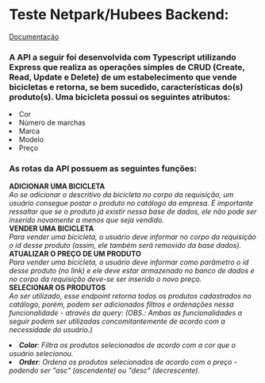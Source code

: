 # Teste Netpark/Hubees Backend:

[Documentação](https://documenter.getpostman.com/view/20352445/UzJPMajp)

### A API a seguir foi desenvolvida com Typescript utilizando Express que realiza as operações simples de CRUD (Create, Read, Update e Delete) de um estabelecimento que vende bicicletas e retorna, se bem sucedido, características do(s) produto(s). Uma bicicleta possui os seguintes atributos:

<li>Cor</li>
<li>Número de marchas</li>
<li>Marca</li>
<li>Modelo</li>
<li>Preço</li>

### As rotas da API possuem as seguintes funções:

<strong>ADICIONAR UMA BICICLETA</strong>
</br>
<em>Ao se adicionar o descritivo da bicicleta no corpo da requisição, um usuário consegue postar o produto no catálogo da empresa. É importante ressaltar que se o produto já existir nessa base de dados, ele não pode ser inserido novamente a menos que seja vendido.</em>
</br>
<strong>VENDER UMA BICICLETA</strong>
</br>
<em>Para vender uma bicicleta, o usuário deve informar no corpo da requisição o id desse produto (assim, ele também será removido da base dados).</em>
</br>
<strong>ATUALIZAR O PREÇO DE UM PRODUTO</strong>
</br>
<em>Para vender uma bicicleta, o usuário deve informar como parâmetro o id desse produto (no link) e ele deve estar armazenado no banco de dados e no corpo da requisição deve-se ser inserido o novo preço.</em>
</br>
<strong>SELECIONAR OS PRODUTOS</strong>
</br>
<em>Ao ser utilizado, esse endpoint retorna todos os produtos cadastrados no catálogo, porém, podem ser adicionados filtros e ordenações nessa funcionalidade - através da query: (OBS.: Ambas as funcionalidades a seguir podem ser utilizadas concomitantemente de acordo com a necessidade do usuário.)
<li><strong>Color</strong>: Filtra os produtos selecionados de acordo com a cor que o usuário selecionou.</li>
<li><strong>Order</strong>: Ordena os produtos selecionados de acordo com o preço - podendo ser "asc" (ascendente) ou "desc" (decrescente).</li>
